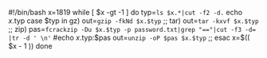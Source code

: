 #!/bin/bash
x=1819
while [ $x -gt -1  ]
do
  typ=`ls $x.*|cut -f2 -d.`
  echo $x.$typ
  case $typ in
    gz)
      out=`gzip -fkNd $x.$typ`
      ;;
    tar)
      out=`tar -kxvf $x.$typ`
      ;;
    zip)
      pas=`fcrackzip -Du $x.$typ -p password.txt|grep "=="|cut -f3 -d= |tr -d ' \n'`
      #echo $x.$typ:$pas
      out=`unzip -oP $pas $x.$typ`
      ;;
  esac
  x=$(( $x - 1 ))
done

